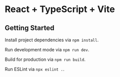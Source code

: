 # React + TypeScript + Vite

## Getting Started

Install project dependencies via `npm install`.

Run development mode via `npm run dev`.

Build for production via `npm run build`.

Run ESLint via `npx eslint .`.
